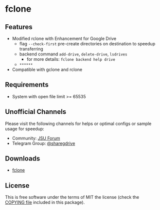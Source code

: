 
# fclone

## Features

  * Modified rclone with Enhancement for Google Drive 
    * flag `--check-first` pre-create directories on destination to speedup transferring
    * backend command `add-drive`, `delete-drive`, `lsdrives` 
      * for more details: `fclone backend help drive`
    * `******`
  * Compatible with gclone and rclone

## Requirements
  
  * System with open file limit >= 65535

## Unofficial  Channels 

Please visit the following channels for helps or optimal configs or sample usage for speedup:
* Community: [JSU Forum](https://bbs.jsu.net/c/personal-project/rclone-fwwkr-mod/18)
* Telegram Group: [@sharegdrive](https://t.me/sharegdrive)

## Downloads

  * [fclone](https://github.com/mawaya/rclone/releases)

## License

This is free software under the terms of MIT the license (check the
[COPYING file](/COPYING) included in this package).

